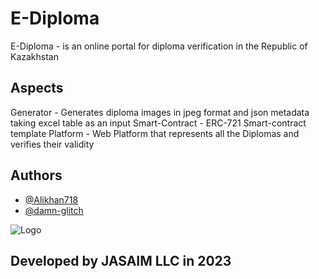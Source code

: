 # E-Diploma

E-Diploma - is an online portal for diploma verification in the Republic of Kazakhstan

## Aspects
Generator - Generates diploma images in jpeg format and json metadata taking excel table as an input
Smart-Contract - ERC-721 Smart-contract template
Platform - Web Platform that represents all the Diplomas and verifies their validity

## Authors

- [@Alikhan718](https://github.com/Alikhan718)
- [@damn-glitch](https://github.com/damn-glitch)


![Logo](https://lh3.googleusercontent.com/pw/AMWts8DGvdw3nQwEktplkH6dtqx1tpzWoLDt1C237fD3jYAwU-Uu2hTWXHt7UYS-zWSdOTHuCsOtpJefN6fu6dPpz5lPXblOTm8NOhpwKyzhnrHVFawP3bmTXo_0cpT7nIEsE6Xh3WkiexZxPv4vYUiORtFU=w843-h813-no?authuser=0)


## Developed by JASAIM LLC in 2023
